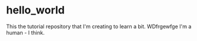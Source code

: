 # hello_world
This the tutorial repository that I'm creating to learn a bit. 
WDfrgewfge
I'm a human - I think. 
